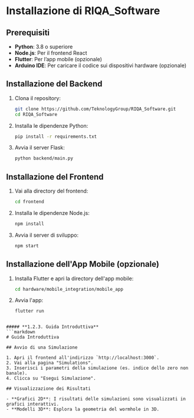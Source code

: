 # Installazione di RIQA_Software

## Prerequisiti

- **Python**: 3.8 o superiore
- **Node.js**: Per il frontend React
- **Flutter**: Per l’app mobile (opzionale)
- **Arduino IDE**: Per caricare il codice sui dispositivi hardware (opzionale)

## Installazione del Backend

1. Clona il repository:
   ```bash
   git clone https://github.com/TeknologyGroup/RIQA_Software.git
   cd RIQA_Software

1. Installa le dipendenze Python:
    
    ```bash
    pip install -r requirements.txt
    
    ```
    
2. Avvia il server Flask:
    
    ```bash
    python backend/main.py
    
    ```
    

## Installazione del Frontend

1. Vai alla directory del frontend:
    
    ```bash
    cd frontend
    
    ```
    
2. Installa le dipendenze Node.js:
    
    ```bash
    npm install
    
    ```
    
3. Avvia il server di sviluppo:
    
    ```bash
    npm start
    
    ```
    

## Installazione dell'App Mobile (opzionale)

1. Installa Flutter e apri la directory dell'app mobile:
    
    ```bash
    cd hardware/mobile_integration/mobile_app
    
    ```
    
2. Avvia l'app:
    
    ```bash
    flutter run
    
    ```
    

```

##### **1.2.3. Guida Introduttiva**
```markdown
# Guida Introduttiva

## Avvio di una Simulazione

1. Apri il frontend all'indirizzo `http://localhost:3000`.
2. Vai alla pagina "Simulations".
3. Inserisci i parametri della simulazione (es. indice dello zero non banale).
4. Clicca su "Esegui Simulazione".

## Visualizzazione dei Risultati

- **Grafici 2D**: I risultati delle simulazioni sono visualizzati in grafici interattivi.
- **Modelli 3D**: Esplora la geometria del wormhole in 3D.

```
